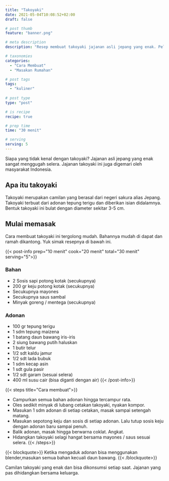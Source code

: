 ```yaml
---
title: "Takoyaki"
date: 2021-05-04T10:08:52+02:00
draft: false

# post thumb
feature: "banner.png"

# meta description
description: "Resep membuat takoyaki jajanan asli jepang yang enak. Pelajari cara membuat selengkapnya disini."

# taxonomies
categories:
  - "Cara Membuat"
  - "Masakan Rumahan"

# post tags
tags:
  - "kuliner"
  
# post type
type: "post"

# is recipe
recipe: true

# prep time
time: "30 menit"

# serving
serving: 5
---
```

Siapa yang tidak kenal dengan takoyaki? Jajanan asli jepang yang enak sangat menggugah selera. Jajanan takoyaki ini juga digemari oleh masyarakat Indonesia.

## Apa itu takoyaki

Takoyaki merupakan camilan yang berasal dari negeri sakura alias Jepang. Takoyaki terbuat dari adonan tepung terigu dan diberikan isian didalamnya. Bentuk takoyaki ini bulat dengan diameter sekitar 3-5 cm.

## Mulai memasak

Cara membuat takoyaki ini tergolong mudah. Bahannya mudah di dapat dan ramah dikantong. Yuk simak resepnya di bawah ini.

{{< post-info prep="10 menit" cook="20 menit" total="30 menit" serving="5">}}

### Bahan

-   2 Sosis sapi potong kotak (secukupnya)
-   200 gr keju potong kotak (secukupnya)
-   Secukupnya mayones
-   Secukupnya saus sambal
-   Minyak goreng / mentega (secukupnya)

### Adonan

-   100 gr tepung terigu
-   1 sdm tepung maizena
-   1 batang daun bawang iris-iris
-   2 siung bawang putih haluskan
-   1 butir telur
-   1/2 sdt kaldu jamur
-   1/2 sdt lada bubuk
-   1 sdm kecap asin
-   1 sdt gula pasir
-   1/2 sdt garam (sesuai selera)
-   400 ml susu cair (bisa diganti dengan air)
{{< /post-info>}}

{{< steps title="Cara membuat">}}
-   Campurkan semua bahan adonan hingga tercampur rata.
-   Oles sedikit minyak di lubang cetakan takoyaki, nyakan kompor.
-   Masukan 1 sdm adonan di setiap cetakan, masak sampai setengah matang.
-   Masukan sepotong keju dan sosis di setiap adonan. Lalu tutup sosis keju dengan adonan baru sampai penuh.
-   Balik adonan, masak hingga berwarna coklat. Angkat.
-   Hidangkan takoyaki selagi hangat bersama mayones / saus sesuai selera.
{{< /steps>}}

{{< blockquote>}}
Ketika mengaduk adonan bisa menggunakan blender,masukan semua bahan kecuali daun bawang.
{{< /blockquote>}}

Camilan takoyaki yang enak dan bisa dikonsumsi setiap saat. Jajanan yang pas dihidangkan bersama keluarga.